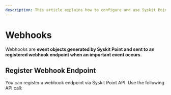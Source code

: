```yaml
---
description: This article explains how to configure and use Syskit Point's webhooks.
---
```


# Webhooks

Webhooks are **event objects generated by Syskit Point and sent to an registered webhook endpoint when an important event occurs**.

## Register Webhook Endpoint

You can register a webhook endpoint via Syskit Point API.
Use the following API call:



